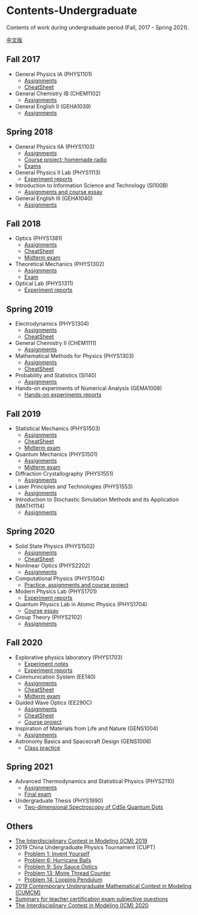 # Contents-Undergraduate
Contents of work during undergraduate period (Fall, 2017 - Spring 2021).

[中文版](README.md)

## Fall 2017
- General Physics IA (PHYS1101)
  - [Assignments](https://github.com/Chen-Jialin/General-Physics-IA-Assignments)
  - [CheatSheet](https://github.com/Chen-Jialin/General-Physics-IA-CheatSheet)
- General Chemistry IB (CHEM1102)
  - [Assignments](https://github.com/Chen-Jialin/General-Chemistry-IB-Assignments)
- General English II (GEHA1039)
  - [Assignments](https://github.com/Chen-Jialin/General-English-II-Assignments)

## Spring 2018
- General Physics IIA (PHYS1103)
  - [Assignments](https://github.com/Chen-Jialin/General-Physics-IIA-Assignments)
  - [Course project: homemade radio](https://github.com/Chen-Jialin/General-Physics-IIA-Project-Homemade-Radio)
  - [Exams](https://github.com/Chen-Jialin/General-Physics-IIA-Exams)
- General Physics II Lab (PHYS1113)
  - [Experiment reports](https://github.com/Chen-Jialin/General-Physics-II-Lab-Reports)
- Introduction to Information Science and Technology (SI100B)
  - [Assignments and course essay](https://github.com/Chen-Jialin/SI100B-Introduction-to-Infomation-Science-and-Technology-Assignments)
- General English III (GEHA1040)
  - [Assignments](https://github.com/Chen-Jialin/General-English-III-Assignments)

## Fall 2018
- Optics (PHYS1381)
  - [Assignments](https://github.com/Chen-Jialin/Optics-Assignments)
  - [CheatSheet](https://github.com/Chen-Jialin/Optics-CheatSheets)
  - [Midterm exam](https://github.com/Chen-Jialin/Optics-Midterm-Exam)
- Theoretical Mechanics (PHYS1302)
  - [Assignments](https://github.com/Chen-Jialin/Theoretical-Mechanics-Assignments)
  - [Exam](https://github.com/Chen-Jialin/Theoretical-Mechanics-Exams)
- Optical Lab (PHYS1311)
  - [Experiment reports](https://github.com/Chen-Jialin/Optical-Lab-Reports)

## Spring 2019
- Electrodynamics (PHYS1304)
  - [Assignments](https://github.com/Chen-Jialin/Electrodynamics-Assignments)
  - [CheatSheet](https://github.com/Chen-Jialin/Electrodynamics-CheatSheets)
- General Chemistry II (CHEM1111)
  - [Assignments](https://github.com/Chen-Jialin/General-Chemistry-II-Assignments)
- Mathematical Methods for Physics (PHYS1303)
  - [Assignments](https://github.com/Chen-Jialin/Mathematical-Methods-for-Physics-II-Assignments)
  - [CheatSheet](https://github.com/Chen-Jialin/Mathematical-Methods-for-Physics-II-CheatSheet)
- Probability and Statistics (SI140)
  - [Assignments](https://github.com/Chen-Jialin/Probability-and-Statistics-Assignments)
- Hands-on experiments of Numerical Analysis (GEMA1008)
  - [Hands-on experiments reports](https://github.com/Chen-Jialin/Numerical-Analysis-Hands-on-Experiments)

## Fall 2019
- Statistical Mechanics (PHYS1503)
  - [Assignments](https://github.com/Chen-Jialin/Statistical-Mechanics-Assignments)
  - [CheatSheet](https://github.com/Chen-Jialin/Statistical-Mechanics-CheatSheets)
  - [Midterm exam](https://github.com/Chen-Jialin/Statistical-Mechanics-Midterm-Exam)
- Quantum Mechanics (PHYS1501)
  - [Assignments](https://github.com/Chen-Jialin/Quantum-Mechanics-Assignments)
  - [Midterm exam](https://github.com/Chen-Jialin/Quantum-Mechanics-Midterm-Exam)
- Diffraction Crystallography (PHYS1551)
  - [Assignments](https://github.com/Chen-Jialin/Diffraction-Crystallography-Assignments)
- Laser Principles and Technologies (PHYS1553)
  - [Assignments](https://github.com/Chen-Jialin/Laser-Principles-and-Technologies-Assignments)
- Introduction to Stochastic Simulation Methods and its Application (MATH1114)
  - [Assignments](https://github.com/Chen-Jialin/Intro-to-Stochastic-Simulation-Methods-and-its-Application-Assignments)

## Spring 2020
- Solid State Physics (PHYS1502)
  - [Assignments](https://github.com/Chen-Jialin/Solid-State-Physics-Assignments)
  - [CheatSheet](https://github.com/Chen-Jialin/Solid-State-Physics-CheatSheet)
- Nonlinear Optics (PHYS2202)
  - [Assignments](https://github.com/Chen-Jialin/Nonlinear-Optics-Assignments)
- Computational Physics (PHYS1504)
  - [Practice, assignments and course project](https://github.com/Chen-Jialin/Computational-Physics-Exercises-and-Assignments)
- Modern Physics Lab (PHYS1701)
  - [Experiment reports](https://github.com/Chen-Jialin/Modern-Physics-Lab-Reports)
- Quantum Physics Lab in Atomic Physics (PHYS1704)
  - [Course essay](https://github.com/Chen-Jialin/Quantum-Physics-Lab-in-Atomic-Physics-Essay)
- Group Theory (PHYS2102)
  - [Assignments](https://github.com/Chen-Jialin/Group-Theory-Assignments)

## Fall 2020
- Explorative physics laboratory (PHYS1703)
  - [Experiment notes](https://github.com/Chen-Jialin/Explorative-Physics-Laboratory-Notes)
  - [Experiment reports](https://github.com/Chen-Jialin/Explorative-Physics-Laboratory-Reports)
- Communication System (EE140)
  - [Assignments](https://github.com/Chen-Jialin/Communication-System-Assignments)
  - [CheatSheet](https://github.com/Chen-Jialin/CommunicationSystemCheatSheet)
  - [Midterm exam](https://github.com/Chen-Jialin/Communication-System-Midterm-Exam)
- Guided Wave Optics (EE290C)
  - [Assignments](https://github.com/Chen-Jialin/Guided-Wave-Optics-Assignments)
  - [CheatSheet](https://github.com/Chen-Jialin/Guided-Wave-Optics-CheatSheets)
  - [Course project](https://github.com/Chen-Jialin/Guided-Wave-Optics-Project)
- Inspiration of Materials from Life and Nature (GENS1004)
  - [Assignments](https://github.com/Chen-Jialin/Inspiration-of-Materials-from-Life-and-Nature-Assignments)
- Astronomy Basics and Spacecraft Design (GENS1006)
  - [Class practice](https://github.com/Chen-Jialin/Astronomy-Basics-and-Spacecraft-Design-Practice)

## Spring 2021
- Advanced Thermodynamics and Statistical Physics (PHYS2110)
  - [Assignments](https://github.com/Chen-Jialin/Advanced-Thermodynamics-and-Statistical-Physics-Assignments)
  - [Final exam](https://github.com/Chen-Jialin/Advanced-Thermodynamics-and-Statistical-Physics-Final-Exam)
- Undergraduate Thesis (PHYS1990)
  - [Two-dimensional Spectroscopy of CdSe Quantum Dots](https://github.com/Chen-Jialin/Undergraduate-Thesis)

## Others
- [The Interdisciplinary Contest in Modeling (ICM) 2019](https://github.com/Chen-Jialin/ICM-2019)
- 2019 China Undergraduate Physics Tournament (CUPT)
  - [Problem 1: Invent Yourself](https://github.com/Chen-Jialin/CUPT-2019-Problem-1-Invent-Yourself)
  - [Problem 6: Hurricane Balls](https://github.com/Chen-Jialin/CUPT-2019-Problem-6-Hurricane-Balls)
  - [Problem 9: Soy Sauce Optics](https://github.com/Chen-Jialin/CUPT-2019-Problem-9-Soy-Sauce-Optics)
  - [Problem 13: Moire Thread Counter](https://github.com/Chen-Jialin/CUPT-2019-Problem-13-Moire-Thread-Counter)
  - [Problem 14: Looping Pendulum](https://github.com/Chen-Jialin/CUPT-2019-Problem-14-Looping-Pendulum)
- [2019 Contemporary Undergraduate Mathematical Contest in Modeling (CUMCM)](https://github.com/Chen-Jialin/CUMCM-2019)
- [Summary for teacher certification exam subjective questions](https://github.com/Chen-Jialin/Teacher-Certification-Exam-Summary)
- [The Interdisciplinary Contest in Modeling (ICM) 2020](https://github.com/Chen-Jialin/ICM-2020)
